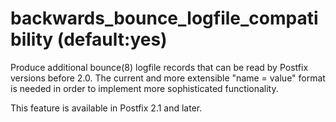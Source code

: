 # backwards_bounce_logfile_compatibility (default:yes) 


Produce additional bounce(8) logfile records that can be read by
Postfix versions before 2.0. The current and more extensible "name =
value" format is needed in order to implement more sophisticated
functionality.



This feature is available in Postfix 2.1 and later.



